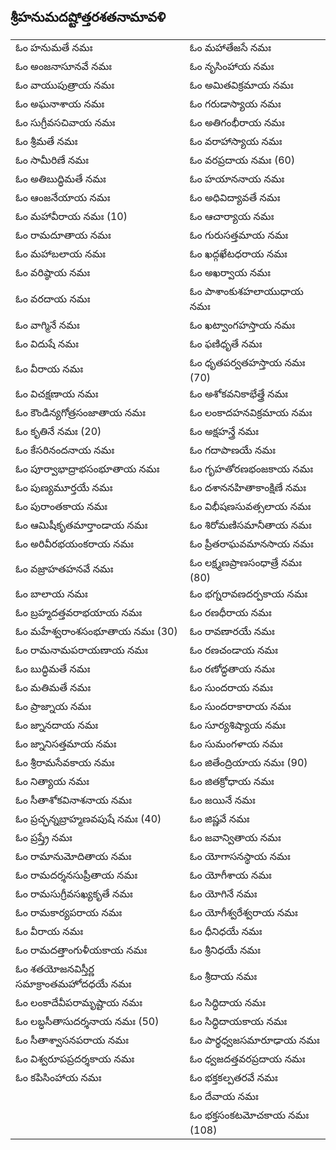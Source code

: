 ## శ్రీహనుమదష్టోత్తరశతనామావళి

|||
|---|---|
|ఓం హనుమతే నమః | ఓం మహాతేజసే నమః|
|ఓం అంజనాసూనవే నమః | ఓం నృసింహాయ నమః|
|ఓం వాయుపుత్రాయ నమః | ఓం అమితవిక్రమాయ నమః|
|ఓం అఘనాశాయ నమః | ఓం గరుడాస్యాయ నమః|
|ఓం సుగ్రీవసచివాయ నమః | ఓం అతిగంభీరాయ నమః|
|ఓం శ్రీమతే నమః | ఓం వరాహాస్యాయ నమః|
|ఓం సామీరిణే నమః | ఓం వరప్రదాయ నమః (60)|
|ఓం అతిబుద్ధిమతే నమః | ఓం హయాననాయ నమః|
|ఓం ఆంజనేయాయ నమః | ఓం అధివిద్యావతే నమః|
|ఓం మహావీరాయ నమః (10) | ఓం ఆచార్యాయ నమః|
|ఓం రామదూతాయ నమః | ఓం గురుసత్తమాయ నమః|
|ఓం మహాబలాయ నమః | ఓం ఖద్గఖేటధరాయ నమః|
|ఓం వరిష్ఠాయ నమః | ఓం అఖర్వాయ నమః|
|ఓం వరదాయ నమః | ఓం పాశాంకుశహలాయుధాయ నమః|
|ఓం వాగ్మినే నమః | ఓం ఖట్వాంగహస్తాయ నమః|
|ఓం విదుషే నమః | ఓం ఫణిధృతే నమః|
|ఓం వీరాయ నమః | ఓం ధృతపర్వతహస్తాయ నమః (70)|
|ఓం విచక్షణాయ నమః | ఓం అశోకవనికాభేత్త్రే నమః|
|ఓం కౌండిన్యగోత్రసంజాతాయ నమః | ఓం లంకాదహనవిక్రమాయ నమః|
|ఓం కృతినే నమః (20)| ఓం అక్షహన్త్రే నమః|
|ఓం కేసరినందనాయ నమః | ఓం గదాపాణయే నమః|
|ఓం పూర్వాభాద్రాభసంభూతాయ నమః | ఓం గృహతోరణభంజకాయ నమః|
|ఓం పుణ్యమూర్తయే నమః | ఓం దశాననహితాకాంక్షిణే నమః|
|ఓం పురాంతకాయ నమః | ఓం విభీషణసువత్సలాయ నమః|
|ఓం ఆమిషీకృతమార్తాండాయ నమః | ఓం శిరోమణిసమానీతాయ నమః|
|ఓం అరివీరభయంకరాయ నమః | ఓం ప్రీతరాఘవమానసాయ నమః|
|ఓం వజ్రాహతహనవే నమః | ఓం లక్ష్మణప్రాణసంధాత్రే నమః (80)|
|ఓం బాలాయ నమః | ఓం భగ్నరావణదర్పకాయ నమః|
|ఓం బ్రహ్మదత్తవరాభయాయ నమః | ఓం రణధీరాయ నమః|
|ఓం మహేశ్వరాంశసంభూతాయ నమః (30)| ఓం రావణారయే నమః|
|ఓం రామనామపరాయణాయ నమః | ఓం రణచండాయ నమః|
|ఓం బుద్ధిమతే నమః | ఓం రణోద్ధతాయ నమః|
|ఓం మతిమతే నమః | ఓం సుందరాయ నమః|
|ఓం ప్రాజ్నాయ నమః | ఓం సుందరాకారాయ నమః|
|ఓం జ్నానదాయ నమః | ఓం సూర్యశిష్యాయ నమః|
|ఓం జ్నానిసత్తమాయ నమః | ఓం సుమంగళాయ నమః|
|ఓం శ్రీరామసేవకాయ నమః | ఓం జితేంద్రియాయ నమః (90)|
|ఓం నిత్యాయ నమః | ఓం జితక్రోధాయ నమః|
|ఓం సీతాశోకవినాశనాయ నమః | ఓం జయినే నమః|
|ఓం ప్రచ్ఛన్నబ్రాహ్మణవపుషే నమః (40)| ఓం జిష్ణవే నమః|
|ఓం ప్రష్త్రే నమః | ఓం జవాన్వితాయ నమః|
|ఓం రామానుమోదితాయ నమః | ఓం యోగాసనస్థాయ నమః|
|ఓం రామదర్శనసుప్రీతాయ నమః | ఓం యోగీశాయ నమః|
|ఓం రామసుగ్రీవసఖ్యకృతే నమః | ఓం యోగినే నమః|
|ఓం రామకార్యపరాయ నమః | ఓం యోగీశ్వరేశ్వరాయ నమః|
|ఓం వీరాయ నమః | ఓం ధీనిధయే నమః|
|ఓం రామదత్తాంగుళీయకాయ నమః | ఓం శ్రీనిధయే నమః|
|ఓం శతయోజనవిస్తీర్ణ సమాక్రాంతమహోదధయే నమః | ఓం శ్రీదాయ నమః|
|ఓం లంకాదేవీపరామృష్టాయ నమః | ఓం సిద్ధిదాయ నమః|
|ఓం లబ్ధసీతాసుదర్శనాయ నమః (50)| ఓం సిద్ధిదాయకాయ నమః|
|ఓం సీతాశ్వాసనపరాయ నమః | ఓం పార్థధ్వజసమారూఢాయ నమః|
|ఓం విశ్వరూపప్రదర్శకాయ నమః | ఓం ధ్వజదత్తవరప్రదాయ నమః|
|ఓం కపిసింహాయ నమః | ఓం భక్తకల్పతరవే నమః|
||ఓం దేవాయ నమః|
||ఓం భక్తసంకటమోచకాయ నమః (108)|
